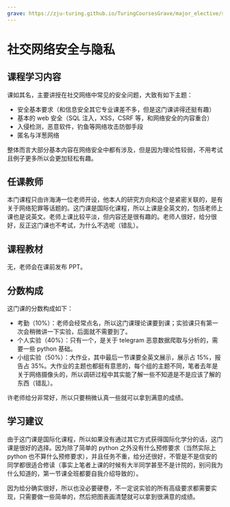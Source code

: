 ```yaml
---
grave: https://zju-turing.github.io/TuringCoursesGrave/major_elective/social_network_security/
---
```


# 社交网络安全与隐私

## 课程学习内容

课如其名，主要讲授在社交网络中常见的安全问题，大致有如下主题：

- 安全基本要求（和信息安全其它专业课差不多，但是这门课讲得还挺有趣）
- 基本的 web 安全（SQL 注入，XSS，CSRF 等，和网络安全的内容重合）
- 入侵检测，恶意软件，钓鱼等网络攻击防御手段
- 匿名与洋葱网络

整体而言大部分基本内容在网络安全中都有涉及，但是因为理论性较弱，不用考试且例子更多所以会更加轻松有趣。

## 任课教师

本门课程只由许海涛一位老师开设，他本人的研究方向和这个是紧密关联的，是有关于网络犯罪等话题的。这门课是国际化课程，所以上课是全英文的，包括老师上课也是说英文。老师上课比较平淡，但内容还是很有趣的。老师人很好，给分很好，反正这门课也不考试，为什么不选呢（错乱）。

## 课程教材

无，老师会在课前发布 PPT。

## 分数构成

这门课的分数构成如下：

- 考勤（10%）：老师会经常点名，所以这门课理论课要到课；实验课只有第一次会稍微讲一下实验，后面就不需要到了。
- 个人实验（40%）：只有一个，是关于 telegram 恶意数据爬取与分析的，需要一些 python 基础。
- 小组实验（50%）：大作业，其中最后一节课要全英文展示，展示占 15%，报告占 35%。大作业的主题也都挺有意思的，每个组的主题不同，笔者去年是关于网络摄像头的，所以调研过程中其实能了解一些不知道是不是应该了解的东西（错乱）。

许老师给分非常好，所以只要稍微认真一些就可以拿到满意的成绩。

## 学习建议

由于这门课是国际化课程，所以如果没有通过其它方式获得国际化学分的话，这门课是很好的选择。因为除了简单的 python 之外没有什么预修要求（当然实际上 python 也不算什么预修要求），并且任务不重，给分还很好，不管是不是信安的同学都很适合修读（事实上笔者上课的时候有大半同学甚至不是计院的，别问我为什么知道的，第一节课全班都要自我介绍导致的）。

因为给分确实很好，所以也没必要硬卷，不一定说实验的所有高级要求都需要实现，只需要做一些简单的，然后把图表画清楚就可以拿到很满意的成绩。

